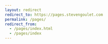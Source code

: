 ```yaml
---
layout: redirect
redirect_to: https://pages.stevengoulet.com
permalink: /pages/
redirect_from:
  - /pages/index.html
  - /pages/index
---
```

